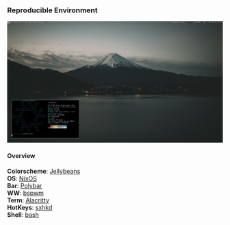 ### Reproducible Environment

![Screenshot](https://github.com/simojo/env/blob/master/screenshot.png)

#### Overview

**Colorscheme**: [Jellybeans](https://github.com/mbadolato/iTerm2-Color-Schemes/blob/master/alacritty/Jellybeans.yml)  
**OS**: [NixOS](https://nixos.org/)  
**Bar**: [Polybar](https://github.com/polybar/polybar)  
**WW**: [bspwm](https://github.com/baskerville/bspwm)  
**Term**: [Alacritty](https://github.com/alacritty/alacritty)  
**HotKeys**: [sxhkd](https://github.com/baskerville/sxhkd)  
**Shell**: [bash](https://www.gnu.org/software/bash/)  
